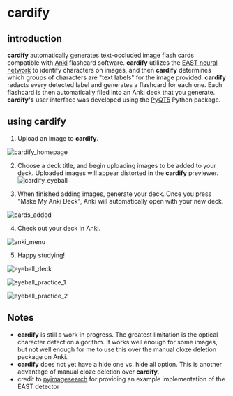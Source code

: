 # cardify

## introduction

**cardify** automatically generates text-occluded image flash cards compatible with [Anki](https://apps.ankiweb.net/) flashcard software.
**cardify** utilizes the [EAST neural network](https://arxiv.org/abs/1704.03155) to identify characters on images, and then **cardify** determines which groups of characters are "text labels" for the image provided. **cardify** redacts every detected label and generates a flashcard for each one. Each flashcard is then automatically filed into an Anki deck that you generate. **cardify's** user interface was developed using the [PyQT5](https://pypi.org/project/PyQt5/) Python package. 

## using cardify

1. Upload an image to **cardify**.

![cardify_homepage](https://user-images.githubusercontent.com/64336024/98883086-c32c0d00-245b-11eb-9c35-3fd386e3153e.png)

2. Choose a deck title, and begin uploading images to be added to your deck. Uploaded images will appear distorted in the **cardify** previewer.
![cardify_eyeball](https://user-images.githubusercontent.com/64336024/98883590-6bda6c80-245c-11eb-9a9d-e27397f28012.png)

3. When finished adding images, generate your deck. Once you press "Make My Anki Deck", Anki will automatically open with your new deck.

![cards_added](https://user-images.githubusercontent.com/64336024/98884025-31250400-245d-11eb-842d-2dd3746831c4.png)

4. Check out your deck in Anki.

![anki_menu](https://user-images.githubusercontent.com/64336024/98884172-7b0dea00-245d-11eb-8bf8-2cf1ba568d61.png)

5. Happy studying!

![eyeball_deck](https://user-images.githubusercontent.com/64336024/98884246-98db4f00-245d-11eb-9965-e3da35b849b2.png)

![eyeball_practice_1](https://user-images.githubusercontent.com/64336024/98884363-d213bf00-245d-11eb-937a-0b03a28ec856.png)

![eyeball_practice_2](https://user-images.githubusercontent.com/64336024/98884345-c45e3980-245d-11eb-82a7-928be53a9800.png)



## Notes

* **cardify** is still a work in progress. The greatest limitation is the optical character detection algorithm. It works well enough for some images, but not well enough for me to use this over the manual cloze deletion package on Anki. 
* **cardify** does not yet have a hide one vs. hide all option. This is another advantage of manual cloze deletion over **cardify**. 
* credit to [pyimagesearch](https://www.pyimagesearch.com/) for providing an example implementation of the EAST detector
